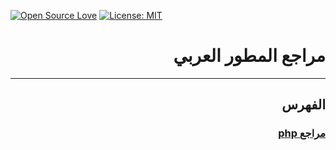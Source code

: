 [![Open Source Love](https://badges.frapsoft.com/os/v1/open-source.svg?v=103)](https://github.com/ellerbrock/open-source-badges/)
[![License: MIT](https://img.shields.io/badge/License-MIT-green.svg)](https://opensource.org/licenses/MIT)
# <div dir="rtl"> مراجع المطور العربي</div> 
<hr>  

##  <div dir="rtl">الفهرس</div> 

### [<div dir="rtl"> مراجع php</div>](./php)